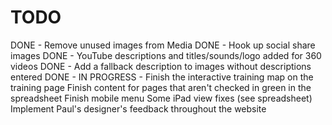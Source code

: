 # TODO

DONE - Remove unused images from Media
DONE - Hook up social share images
DONE - YouTube descriptions and titles/sounds/logo added for 360 videos
DONE - Add a fallback description to images without descriptions entered
DONE - IN PROGRESS - Finish the interactive training map on the training page
Finish content for pages that aren't checked in green in the spreadsheet
Finish mobile menu
Some iPad view fixes (see spreadsheet)
Implement Paul's designer's feedback throughout the website